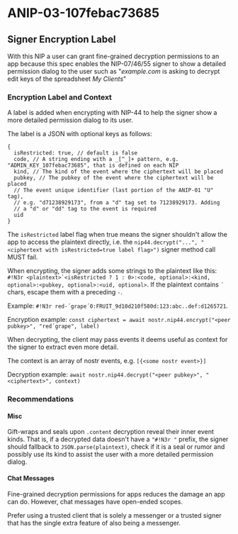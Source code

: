 # ANIP-03-107febac73685

## Signer Encryption Label

With this NIP a user can grant fine-grained decryption permissions to an app because
this spec enables the NIP-07/46/55 signer to show a detailed permission dialog to the user such as
"*example.com* is asking to decrypt edit keys of the spreadsheet *My Clients*"

### Encryption Label and Context

A label is added when encrypting with NIP-44 to help the signer show a more detailed
permission dialog to its user.

The label is a JSON with optional keys as follows:

```jsonc
{
  isRestricted: true, // default is false
  code, // A string ending with a _[^_]+ pattern, e.g. "ADMIN_KEY_107febac73685", that is defined on each NIP
  kind, // The kind of the event where the ciphertext will be placed
  pubkey, // The pubkey of the event where the ciphertext will be placed
  // The event unique identifier (last portion of the ANIP-01 "U" tag),
  // e.g. "d71238929173", from a "d" tag set to 71238929173. Adding
  // a "d" or "dd" tag to the event is required
  uid
}
```

The `isRestricted` label flag when true means the signer shouldn't allow the app to access the plaintext directly,
i.e. the `nip44.decrypt("...", "<ciphertext with isRestricted=true label flag>")` signer method call MUST fail.

When encrypting, the signer adds some strings to the plaintext like this:
``#!N3r <plaintext>`<isRestricted ? 1 : 0>:<code, optional>:<kind, optional>:<pubkey, optional>:<uid, optional>``.
If the plaintext contains `´` chars, escape them with a preceding `-`.

Example: `#!N3r red-´grape´0:FRUIT_9d10d210f580d:123:abc..def:d1265721`.

Encryption example: `const ciphertext = await nostr.nip44.encrypt("<peer pubkey>", "red´grape", label)`

When decrypting, the client may pass events it deems useful as context for the signer to extract
even more detail.

The context is an array of nostr events, e.g. `[{<some nostr event>}]`

Decryption example: `await nostr.nip44.decrypt("<peer pubkey>", "<ciphertext>", context)`

### Recommendations

#### Misc

Gift-wraps and seals upon `.content` decryption reveal their inner event kinds. That is, if
a decrypted data doesn't have a `"#!N3r "` prefix, the signer should
fallback to `JSON.parse(plaintext)`, check if it is a seal or rumor
and possibly use its kind to assist the user with a more detailed permission dialog.

#### Chat Messages

Fine-grained decryption permissions for apps reduces the damage
an app can do. However, chat messages have open-ended scopes.

Prefer using a trusted client that is solely a messenger or
a trusted signer that has the single extra feature of also being a messenger.

